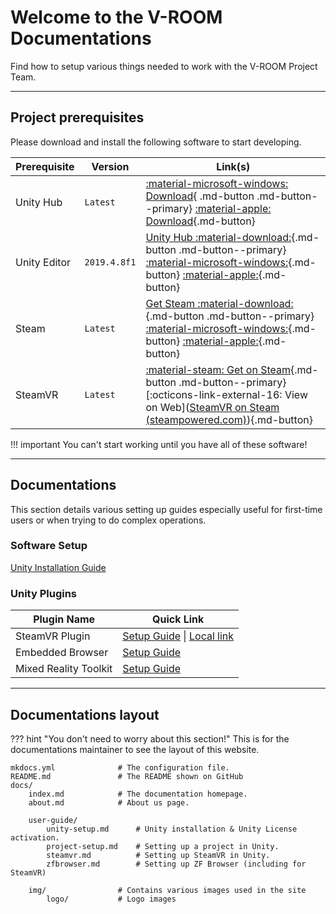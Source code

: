 # Welcome to the V-ROOM Documentations

Find how to setup various things needed to work with the V-ROOM Project Team.

---

## Project prerequisites


Please download and install the following software to start developing.

| Prerequisite | Version      | Link(s)                                                      |
| ------------ | ------------ | ------------------------------------------------------------ |
| Unity Hub    | `Latest`     | [:material-microsoft-windows: Download](https://public-cdn.cloud.unity3d.com/hub/prod/UnityHubSetup.exe){ .md-button .md-button--primary} [:material-apple: Download](https://public-cdn.cloud.unity3d.com/hub/prod/UnityHubSetup.dmg){.md-button} |
| Unity Editor | `2019.4.8f1` | [Unity Hub :material-download:](unityhub://2019.4.8f1/60781d942082){.md-button .md-button--primary} [:material-microsoft-windows:](https://download.unity3d.com/download_unity/60781d942082/Windows64EditorInstaller/UnitySetup64-2019.4.8f1.exe){.md-button} [:material-apple:](https://unity3d.com/get-unity/download?thank-you=update&download_nid=64071&os=Mac){.md-button} |
| Steam        | `Latest`     | [Get Steam :material-download:](https://store.steampowered.com/about/){.md-button .md-button--primary} [:material-microsoft-windows:](https://cdn.cloudflare.steamstatic.com/client/installer/SteamSetup.exe){.md-button} [:material-apple:](https://cdn.cloudflare.steamstatic.com/client/installer/steam.dmg){.md-button} |
| SteamVR      | `Latest`     | [:material-steam: Get on Steam](steam://run/250820){.md-button .md-button--primary} [:octicons-link-external-16: View on Web]([SteamVR on Steam (steampowered.com)](https://store.steampowered.com/app/250820/SteamVR/)){.md-button} |

!!! important
    You can't start working until you have all of these software!

---

## Documentations

This section details various setting up guides especially useful for first-time users or when trying to do complex operations.

### Software Setup

[Unity Installation Guide](user-guide/unity-setup/index.html)

### Unity Plugins

| Plugin Name 			| Quick Link 	|
| ----------- 			| ----------	|
| SteamVR Plugin 		| [Setup Guide](user-guide/steamvr/index.html) \| [Local link](user-guide/steamvr) |
| Embedded Browser 		| [Setup Guide](user-guide/zfbrowser/index.html) 	|
| Mixed Reality Toolkit | [Setup Guide](user-guide/MRTK/index.html) 		|


---

## Documentations layout

??? hint "You don't need to worry about this section!"
    This is for the documentations maintainer to see the layout of this website.

```
mkdocs.yml				# The configuration file.
README.md				# The README shown on GitHub
docs/
    index.md			# The documentation homepage.
    about.md			# About us page.
    
	user-guide/
        unity-setup.md		# Unity installation & Unity License activation.
        project-setup.md	# Setting up a project in Unity.
        steamvr.md			# Setting up SteamVR in Unity.
		zfbrowser.md		# Setting up ZF Browser (including for SteamVR)

    img/				# Contains various images used in the site
        logo/			# Logo images
```

